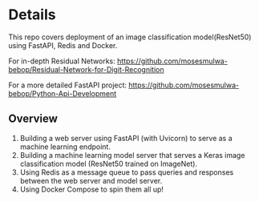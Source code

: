 # Details

This repo covers deployment of an image classification model(ResNet50) using FastAPI, Redis and Docker.<br>


For in-depth Residual Networks: https://github.com/mosesmulwa-bebop/Residual-Network-for-Digit-Recognition <br>

For a more detailed FastAPI project: https://github.com/mosesmulwa-bebop/Python-Api-Development <br>

## Overview
1. Building a web server using FastAPI (with Uvicorn) to serve as a machine learning endpoint. <br>
2. Building a machine learning model server that serves a Keras image classification model (ResNet50 trained on ImageNet). <br>
3. Using Redis as a message queue to pass queries and responses between the web server and model server. <br>
4. Using Docker Compose to spin them all up! <br>
